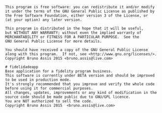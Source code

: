 
    This program is free software: you can redistribute it and/or modify
    it under the terms of the GNU General Public License as published by
    the Free Software Foundation, either version 3 of the License, or
    (at your option) any later version.

    This program is distributed in the hope that it will be useful,
    but WITHOUT ANY WARRANTY; without even the implied warranty of
    MERCHANTABILITY or FITNESS FOR A PARTICULAR PURPOSE.  See the
    GNU General Public License for more details.

    You should have received a copy of the GNU General Public License
    along with this program.  If not, see <http://www.gnu.org/licenses/>.
    Copyright Bruno Assis 2015 <bruno.assis@live.com>
    
    # fidelidadeapp
    Base application for a fidelity program business.
    This software is currently under BETA version and should be improved to be used in production mode.
    It's strongly recommended that you improve and verify the whole code before using it for commercial purposes.
    All changes, updates, improvements or any kind of modification in the source code should be made public due to GNU/GPL licence.
    You are NOT authorized to sell the code.
    Copyright Bruno Assis 2015  <bruno.assis@live.com> 

